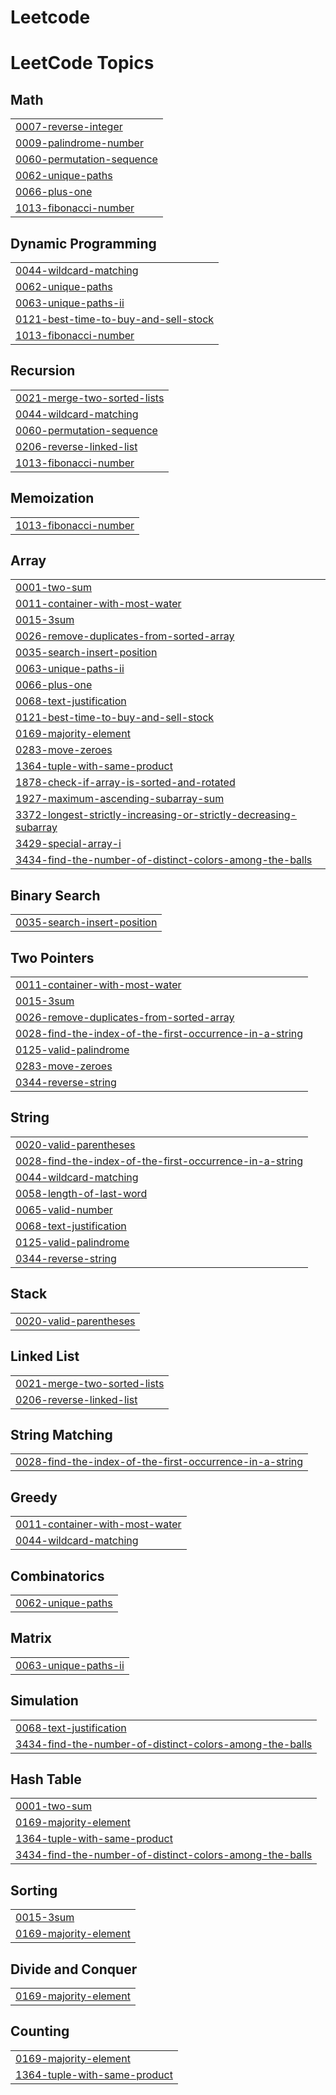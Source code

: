 # Leetcode
<!---LeetCode Topics Start-->
# LeetCode Topics
## Math
|  |
| ------- |
| [0007-reverse-integer](https://github.com/TedlaHaneesh/Leetcode/tree/master/0007-reverse-integer) |
| [0009-palindrome-number](https://github.com/TedlaHaneesh/Leetcode/tree/master/0009-palindrome-number) |
| [0060-permutation-sequence](https://github.com/TedlaHaneesh/Leetcode/tree/master/0060-permutation-sequence) |
| [0062-unique-paths](https://github.com/TedlaHaneesh/Leetcode/tree/master/0062-unique-paths) |
| [0066-plus-one](https://github.com/TedlaHaneesh/Leetcode/tree/master/0066-plus-one) |
| [1013-fibonacci-number](https://github.com/TedlaHaneesh/Leetcode/tree/master/1013-fibonacci-number) |
## Dynamic Programming
|  |
| ------- |
| [0044-wildcard-matching](https://github.com/TedlaHaneesh/Leetcode/tree/master/0044-wildcard-matching) |
| [0062-unique-paths](https://github.com/TedlaHaneesh/Leetcode/tree/master/0062-unique-paths) |
| [0063-unique-paths-ii](https://github.com/TedlaHaneesh/Leetcode/tree/master/0063-unique-paths-ii) |
| [0121-best-time-to-buy-and-sell-stock](https://github.com/TedlaHaneesh/Leetcode/tree/master/0121-best-time-to-buy-and-sell-stock) |
| [1013-fibonacci-number](https://github.com/TedlaHaneesh/Leetcode/tree/master/1013-fibonacci-number) |
## Recursion
|  |
| ------- |
| [0021-merge-two-sorted-lists](https://github.com/TedlaHaneesh/Leetcode/tree/master/0021-merge-two-sorted-lists) |
| [0044-wildcard-matching](https://github.com/TedlaHaneesh/Leetcode/tree/master/0044-wildcard-matching) |
| [0060-permutation-sequence](https://github.com/TedlaHaneesh/Leetcode/tree/master/0060-permutation-sequence) |
| [0206-reverse-linked-list](https://github.com/TedlaHaneesh/Leetcode/tree/master/0206-reverse-linked-list) |
| [1013-fibonacci-number](https://github.com/TedlaHaneesh/Leetcode/tree/master/1013-fibonacci-number) |
## Memoization
|  |
| ------- |
| [1013-fibonacci-number](https://github.com/TedlaHaneesh/Leetcode/tree/master/1013-fibonacci-number) |
## Array
|  |
| ------- |
| [0001-two-sum](https://github.com/TedlaHaneesh/Leetcode/tree/master/0001-two-sum) |
| [0011-container-with-most-water](https://github.com/TedlaHaneesh/Leetcode/tree/master/0011-container-with-most-water) |
| [0015-3sum](https://github.com/TedlaHaneesh/Leetcode/tree/master/0015-3sum) |
| [0026-remove-duplicates-from-sorted-array](https://github.com/TedlaHaneesh/Leetcode/tree/master/0026-remove-duplicates-from-sorted-array) |
| [0035-search-insert-position](https://github.com/TedlaHaneesh/Leetcode/tree/master/0035-search-insert-position) |
| [0063-unique-paths-ii](https://github.com/TedlaHaneesh/Leetcode/tree/master/0063-unique-paths-ii) |
| [0066-plus-one](https://github.com/TedlaHaneesh/Leetcode/tree/master/0066-plus-one) |
| [0068-text-justification](https://github.com/TedlaHaneesh/Leetcode/tree/master/0068-text-justification) |
| [0121-best-time-to-buy-and-sell-stock](https://github.com/TedlaHaneesh/Leetcode/tree/master/0121-best-time-to-buy-and-sell-stock) |
| [0169-majority-element](https://github.com/TedlaHaneesh/Leetcode/tree/master/0169-majority-element) |
| [0283-move-zeroes](https://github.com/TedlaHaneesh/Leetcode/tree/master/0283-move-zeroes) |
| [1364-tuple-with-same-product](https://github.com/TedlaHaneesh/Leetcode/tree/master/1364-tuple-with-same-product) |
| [1878-check-if-array-is-sorted-and-rotated](https://github.com/TedlaHaneesh/Leetcode/tree/master/1878-check-if-array-is-sorted-and-rotated) |
| [1927-maximum-ascending-subarray-sum](https://github.com/TedlaHaneesh/Leetcode/tree/master/1927-maximum-ascending-subarray-sum) |
| [3372-longest-strictly-increasing-or-strictly-decreasing-subarray](https://github.com/TedlaHaneesh/Leetcode/tree/master/3372-longest-strictly-increasing-or-strictly-decreasing-subarray) |
| [3429-special-array-i](https://github.com/TedlaHaneesh/Leetcode/tree/master/3429-special-array-i) |
| [3434-find-the-number-of-distinct-colors-among-the-balls](https://github.com/TedlaHaneesh/Leetcode/tree/master/3434-find-the-number-of-distinct-colors-among-the-balls) |
## Binary Search
|  |
| ------- |
| [0035-search-insert-position](https://github.com/TedlaHaneesh/Leetcode/tree/master/0035-search-insert-position) |
## Two Pointers
|  |
| ------- |
| [0011-container-with-most-water](https://github.com/TedlaHaneesh/Leetcode/tree/master/0011-container-with-most-water) |
| [0015-3sum](https://github.com/TedlaHaneesh/Leetcode/tree/master/0015-3sum) |
| [0026-remove-duplicates-from-sorted-array](https://github.com/TedlaHaneesh/Leetcode/tree/master/0026-remove-duplicates-from-sorted-array) |
| [0028-find-the-index-of-the-first-occurrence-in-a-string](https://github.com/TedlaHaneesh/Leetcode/tree/master/0028-find-the-index-of-the-first-occurrence-in-a-string) |
| [0125-valid-palindrome](https://github.com/TedlaHaneesh/Leetcode/tree/master/0125-valid-palindrome) |
| [0283-move-zeroes](https://github.com/TedlaHaneesh/Leetcode/tree/master/0283-move-zeroes) |
| [0344-reverse-string](https://github.com/TedlaHaneesh/Leetcode/tree/master/0344-reverse-string) |
## String
|  |
| ------- |
| [0020-valid-parentheses](https://github.com/TedlaHaneesh/Leetcode/tree/master/0020-valid-parentheses) |
| [0028-find-the-index-of-the-first-occurrence-in-a-string](https://github.com/TedlaHaneesh/Leetcode/tree/master/0028-find-the-index-of-the-first-occurrence-in-a-string) |
| [0044-wildcard-matching](https://github.com/TedlaHaneesh/Leetcode/tree/master/0044-wildcard-matching) |
| [0058-length-of-last-word](https://github.com/TedlaHaneesh/Leetcode/tree/master/0058-length-of-last-word) |
| [0065-valid-number](https://github.com/TedlaHaneesh/Leetcode/tree/master/0065-valid-number) |
| [0068-text-justification](https://github.com/TedlaHaneesh/Leetcode/tree/master/0068-text-justification) |
| [0125-valid-palindrome](https://github.com/TedlaHaneesh/Leetcode/tree/master/0125-valid-palindrome) |
| [0344-reverse-string](https://github.com/TedlaHaneesh/Leetcode/tree/master/0344-reverse-string) |
## Stack
|  |
| ------- |
| [0020-valid-parentheses](https://github.com/TedlaHaneesh/Leetcode/tree/master/0020-valid-parentheses) |
## Linked List
|  |
| ------- |
| [0021-merge-two-sorted-lists](https://github.com/TedlaHaneesh/Leetcode/tree/master/0021-merge-two-sorted-lists) |
| [0206-reverse-linked-list](https://github.com/TedlaHaneesh/Leetcode/tree/master/0206-reverse-linked-list) |
## String Matching
|  |
| ------- |
| [0028-find-the-index-of-the-first-occurrence-in-a-string](https://github.com/TedlaHaneesh/Leetcode/tree/master/0028-find-the-index-of-the-first-occurrence-in-a-string) |
## Greedy
|  |
| ------- |
| [0011-container-with-most-water](https://github.com/TedlaHaneesh/Leetcode/tree/master/0011-container-with-most-water) |
| [0044-wildcard-matching](https://github.com/TedlaHaneesh/Leetcode/tree/master/0044-wildcard-matching) |
## Combinatorics
|  |
| ------- |
| [0062-unique-paths](https://github.com/TedlaHaneesh/Leetcode/tree/master/0062-unique-paths) |
## Matrix
|  |
| ------- |
| [0063-unique-paths-ii](https://github.com/TedlaHaneesh/Leetcode/tree/master/0063-unique-paths-ii) |
## Simulation
|  |
| ------- |
| [0068-text-justification](https://github.com/TedlaHaneesh/Leetcode/tree/master/0068-text-justification) |
| [3434-find-the-number-of-distinct-colors-among-the-balls](https://github.com/TedlaHaneesh/Leetcode/tree/master/3434-find-the-number-of-distinct-colors-among-the-balls) |
## Hash Table
|  |
| ------- |
| [0001-two-sum](https://github.com/TedlaHaneesh/Leetcode/tree/master/0001-two-sum) |
| [0169-majority-element](https://github.com/TedlaHaneesh/Leetcode/tree/master/0169-majority-element) |
| [1364-tuple-with-same-product](https://github.com/TedlaHaneesh/Leetcode/tree/master/1364-tuple-with-same-product) |
| [3434-find-the-number-of-distinct-colors-among-the-balls](https://github.com/TedlaHaneesh/Leetcode/tree/master/3434-find-the-number-of-distinct-colors-among-the-balls) |
## Sorting
|  |
| ------- |
| [0015-3sum](https://github.com/TedlaHaneesh/Leetcode/tree/master/0015-3sum) |
| [0169-majority-element](https://github.com/TedlaHaneesh/Leetcode/tree/master/0169-majority-element) |
## Divide and Conquer
|  |
| ------- |
| [0169-majority-element](https://github.com/TedlaHaneesh/Leetcode/tree/master/0169-majority-element) |
## Counting
|  |
| ------- |
| [0169-majority-element](https://github.com/TedlaHaneesh/Leetcode/tree/master/0169-majority-element) |
| [1364-tuple-with-same-product](https://github.com/TedlaHaneesh/Leetcode/tree/master/1364-tuple-with-same-product) |
<!---LeetCode Topics End-->